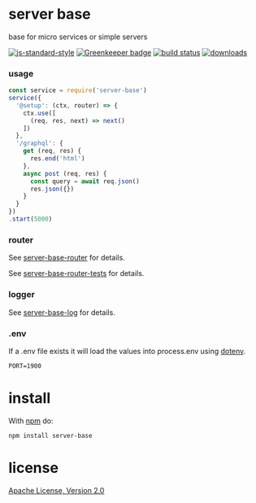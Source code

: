 # server base

base for micro services or simple servers

[![js-standard-style](https://img.shields.io/badge/code_style-standard-brightgreen.svg)](https://github.com/feross/standard)
[![Greenkeeper badge](https://badges.greenkeeper.io/JamesKyburz/server-base.svg)](https://greenkeeper.io/)
[![build status](https://api.travis-ci.org/JamesKyburz/server-base.svg)](https://travis-ci.org/JamesKyburz/server-base)
[![downloads](https://img.shields.io/npm/dm/server-base.svg)](https://npmjs.org/package/server-base)

### usage

```javascript
const service = require('server-base')
service({
  '@setup': (ctx, router) => {
    ctx.use([
      (req, res, next) => next()
    ])
  },
  '/graphql': {
    get (req, res) {
      res.end('html')
    },
    async post (req, res) {
      const query = await req.json()
      res.json({})
    }
  }
})
.start(5000)
```

### router

See [server-base-router](https://github.com/JamesKyburz/server-base/tree/master/packages/server-base-router) for details.

See [server-base-router-tests](https://github.com/JamesKyburz/server-base/tree/master/packages/server-base-router/test) for details.

### logger

See [server-base-log](https://github.com/JamesKyburz/server-base/tree/master/packages/server-base-log) for details.

### .env

If a .env file exists it will load the values into process.env using [dotenv](https://npm.im/dotenv).

```dosini
PORT=1900
```

# install

With [npm](https://npmjs.org) do:

```
npm install server-base
```

# license
[Apache License, Version 2.0](packages/server-base/LICENSE)

